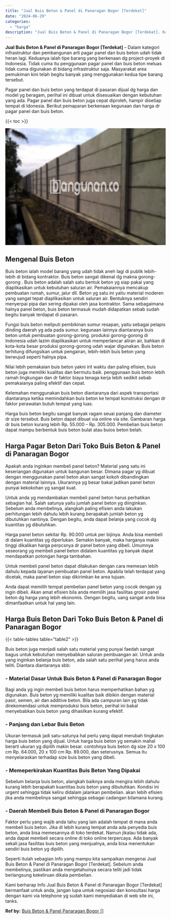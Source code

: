```yaml
---
title: "Jual Buis Beton & Panel di Panaragan Bogor [Terdekat]"
date: "2024-06-29"
categories: 
  - "harga"
description: "Jual Buis Beton & Panel di Panaragan Bogor [Terdekat]. Kami berharap Info Jual Buis Beton & Panel di Panaragan Bogor [Terdekat] bermanfaat untuk anda, jang..."
---
```


**Jual Buis Beton & Panel di Panaragan Bogor \[Terdekat\]** – Dalam kategori infrastruktur dan pembangunan arti pagar panel dan buis beton udah tidak heran lagi. Keduanya ialah tipe barang yang berkenaan dg project-proyek di Indonesia. Tidak cuma itu penggunaan pagar panel dan buis beton meluas tidak cuma digunakan di bidang infrastruktur saja. Masyarakat area pemukiman kini telah begitu banyak yang menggunakan kedua tipe barang tersebut.

Pagar panel dan buis beton yang terdapat di pasaran dijual dg harga dan model yg beragam, perihal ini dibuat untuk disesuaikan dengan kebutuhan yang ada. Pagar panel dan buis beton juga cepat diproleh, hampir disetiap tempat di Idonesia. Berikut pemaparan berkenaan kegunaan dan harga dr pagar panel dan buis beton.

{{< toc >}}

![Jual Buis Beton & Panel di Panaragan Bogor [Terdekat]](/images/jual-panel-buis-beton-murah-37.png)

## Mengenal Buis Beton

Buis beton ialah model barang yang udah tidak aneh lagi di publik lebih-lebih di bidang kontraktor. Buis beton sangat dikenal dg makna gorong-gorong . Buis beton adalah salah satu bentuk beton yg siap pakai yang diaplikasikan untuk kebutuhan saluran air. Pemakaiannya mencakup pembuatan rumah, sumur, jalur dll. Beton yg satu ini yaitu material moderen yang sangat tepat diaplikasikan untuk saluran air. Bentuknya sendiri menyerpai pipa dan sering dipakai oleh jasa kontraktor. Sama sebagaimana halnya panel beton, buis beton termasuk mudah didapatkan sebab sudah begitu banyak terdapat di pasaran.

Fungsi buis beton meliputi pembikinan sumur resapan, yaitu sebagai pelapis dinding daerah yg ada pada sumur. kegunaan lainnya diantaranya buis beton untuk pembuatan gorong-gorong. produksi gorong-gorong di Indonesia udah lazim diaplikasikan untuk memperlancar aliran air, bahkan di kota-kota besar produksi gorong-gorong udah wajar digunakan. Buis beton terhitung difungsikan untuk pengairan, lebih-lebih buis beton yang berwujud seperti halnya pipa.

Nilai lebih pemakaian buis beton yakni irit waktu dan paling efisien, buis beton juga memiliki kualitas dan bermutu baik. penggunaan buis beton lebih ramah lingkungan dan dr faktor biaya tenaga kerja lebih sedikit sebab pemakaianya paling efektif dan cepat.

Kelemahan menggunakan buis beton diantaranya dari aspek transportasi diantaranya ketika memindahkan buis beton ke tempat konstruksi dengan dr faktor perawatan butuh tempat yang luas.

Harga buis beton begitu sangat banyak ragam seuai panjang dan diameter dr size tersebut. Buis beton dapat dibuat via online via site. Gambaran harga dr buis beton kurang lebih Rp. 55.000 – Rp. 305.000. Pembelian buis beton dapat mampu berbentuk buis beton bulat atau buios beton belah.

## Harga Pagar Beton Dari Toko Buis Beton & Panel di Panaragan Bogor

Apakah anda inginkan membeli panel beton? Material yang satu ini keseriangan digunakan untuk bangunan besar. Dimana pagar yg dibuat dengan menggunakan panel beton akan sangat kokoh dibandingkan dengan material lainnya. Ukurannya yg besar bakal jadikan panel beton punyai kekokohan yg sangat kuat.

Untuk anda yg mendambakan membeli panel beton harus perhatikan sebagian hal. Salah satunya yaitu jumlah panel beton yg diinginkan. Sebelum anda membelinya, alangkah paling efisien anda lakukan perhitungan lebih dahulu lebih kurang berapakah jumlah beton yg dibutuhkan nantinya. Dengan begitu, anda dapat belanja yang cocok dg kuantitas yg dibutuhkan.

Harga panel beton sekitar Rp. 90.000 untuk per bijinya. Anda bisa membeli di dalam kuantitas yg diperlukan. Semakin banyak, maka harganya makin tinggi dikalikan harga perpcsnya dr panel beton yang dibeli. Umumnya seseorang yg membeli panel beton didalam kuantitas yg banyak dapat mendapatkan potongan harga tambahan.

Untuk membeli panel beton dapat dilakukan dengan cara memesan lebih dahulu kepada layanan pembuatan panel beton. Apabila telah terdapat yang dicetak, maka panel beton siap dikirimkan ke area tujuan.

Anda dapat memilih tempat pembelian panel beton yang cocok dengan yg ingin dibeli. Akan amat efisien bila anda memilih jasa fasilitas grosir panel beton dg harga yang lebih ekonomis. Dengan begitu, uang sangat anda bisa dimanfaatkan untuk hal yang lain.

## Harga Buis Beton Dari Toko Buis Beton & Panel di Panaragan Bogor

{{< table-tables table="table2" >}}

Buis beton juga menjadi salah satu material yang punyai faedah sangat bagus untuk kebutuhan menyebabkan saluran pembuangan air. Untuk anda yang inginkan belanja buis beton, ada salah satu perihal yang harus anda teliti. Diantara diantaranya sbb:

### \- Material Dasar Untuk Buis Beton & Panel di Panaragan Bogor

Bagi anda yg ingin membeli buis beton harus memperhatikan bahan yg digunakan. Buis beton yg memiliki kualitas baik dibikin dengan material pasir, semen, air dan additive beton. Bila ada campuran lain yg tidak direkomendasi untuk memproduksi buis beton, perihal ini bakal menyebabkan buis beton yang dihasilkan kurang efektif.

### \- Panjang dan Lebar Buis Beton

Ukuran termasuk jadi satu-satunya hal perlu yang dapat merubah tingkatan harga buis beton yang dijual. Untuk harga buis beton yg semakin mahal berarti ukuran yg dipilih makin besar. contohnya buis beton dg size 20 x 100 cm Rp. 64.000, 20 x 100 cm Rp. 89.000, dan seterusnya. Semua itu menyelaraskan terhadap size buis beton yang dibeli.

### \- Memeperkirakan Kuantitas Buis Beton Yang Dipakai

Sebelum belanja buis beton, alangkah baiknya anda mengira lebih dahulu kurang lebih berapakah kuantitas buis beton yang dibutuhkan. Kondisi ini urgent sehingga tidak keliru didalam jalankan pembelian. akan lebih efisien jika anda membelinya sangat sehingga sebagai cadangan bilamana kurang.

### \- Daerah Membeli Buis Beton & Panel di Panaragan Bogor

Faktor perlu yang wajib anda tahu yang lain adalah tempat di mana anda membeli buis beton. Jika di lebih kurang tempat anda ada penyedia buis beton, anda bisa memesannya di toko terdekat. Namun jikalau tidak ada, anda dapat membeli secara online di toko online terpercaya. Ada banyak sekali jasa fasilitas buis beton yang menjualnya, anda bisa menentukan sendiri buis beton yg dipilih.

Seperti itulah sebagian Info yang mampu kita sampaikan mengenai Jual Buis Beton & Panel di Panaragan Bogor \[Terdekat\]. Sebelum anda membelinya, pastikan anda mengetahuinya secara teliti jadi tidak berlangsung kekeliruan dikala pembelian.

Kami berharap Info Jual Buis Beton & Panel di Panaragan Bogor \[Terdekat\] bermanfaat untuk anda, jangan lupa untuk negosiasi dan konsultasi harga dengan kami via telephone yg sudah kami menyediakan di web site ini, tanks.

**Ref by:** [Buis Beton & Panel Panaragan Bogor []](https://id.wikipedia.org/wiki/Buis)

